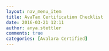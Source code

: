 ```yaml
---
layout: nav_menu_item
title: AvaTax Certification Checklist
date: 2016-03-21 12:11
author: anya.stettler
comments: true
categories: [Avalara Certified]
---
```


